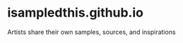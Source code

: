 isampledthis.github.io
======================
Artists share their own samples, sources, and inspirations
